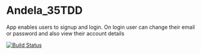 # Andela_35TDD
App enables users to signup and login. On login user can change their email or password and also view their account details

[![Build Status](https://travis-ci.org/sanya-kenneth/Andela_35TDD.svg?branch=ft-TDD)](https://travis-ci.org/sanya-kenneth/Andela_35TDD)
